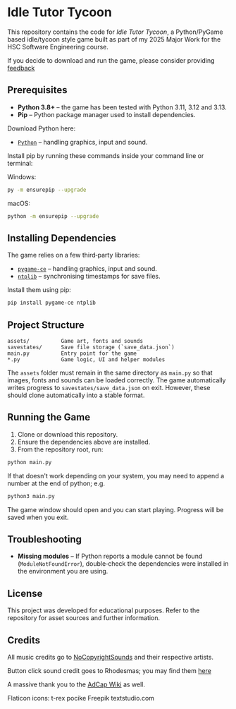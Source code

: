 # Idle Tutor Tycoon

This repository contains the code for *Idle Tutor Tycoon*, a Python/PyGame based idle/tycoon style game built as part of my 2025 Major Work for the HSC Software Engineering course.

If you decide to download and run the game, please consider providing [feedback](https://forms.gle/2QGpXSdpPDwUaMZD6)

## Prerequisites

- **Python 3.8+** – the game has been tested with Python 3.11, 3.12 and 3.13.
- **Pip** – Python package manager used to install dependencies.

Download Python here:
- [`Python`](https://www.python.org/downloads/) – handling graphics, input and sound.

Install pip by running these commands inside your command line or terminal:

Windows:
```bash
py -m ensurepip --upgrade
```
macOS:
```bash
python -m ensurepip --upgrade
```
## Installing Dependencies

The game relies on a few third‑party libraries:

- [`pygame-ce`](https://pypi.org/project/pygame-ce/) – handling graphics, input and sound.
- [`ntplib`](https://pypi.org/project/ntplib/) – synchronising timestamps for save files.

Install them using pip:

```bash
pip install pygame-ce ntplib
```

## Project Structure

```
assets/          Game art, fonts and sounds
savestates/      Save file storage (`save_data.json`)
main.py          Entry point for the game
*.py             Game logic, UI and helper modules
```

The `assets` folder must remain in the same directory as `main.py` so that images, fonts and sounds can be loaded correctly. The game automatically writes progress to `savestates/save_data.json` on exit. However, these should clone automatically into a stable format.

## Running the Game

1. Clone or download this repository.
2. Ensure the dependencies above are installed.
3. From the repository root, run:

```bash
python main.py
```
If that doesn't work depending on your system, you may need to append a number at the end of python; e.g.
```bash
python3 main.py
```

The game window should open and you can start playing. Progress will be saved when you exit.

## Troubleshooting

- **Missing modules** – If Python reports a module cannot be found (`ModuleNotFoundError`), double‑check the dependencies were installed in the environment you are using.

## License
This project was developed for educational purposes. Refer to the repository for asset sources and further information.

## Credits
All music credits go to [NoCopyrightSounds](https://ncs.io) and their respective artists.

Button click sound credit goes to Rhodesmas; you may find them [here](https://freesound.org/people/rhodesmas/sounds/380291/)

A massive thank you to the [AdCap Wiki](https://adventure-capitalist.fandom.com/wiki/AdVenture_Capitalist_Wiki) as well. 

Flaticon icons:
t-rex
pocike
Freepik
textstudio.com

